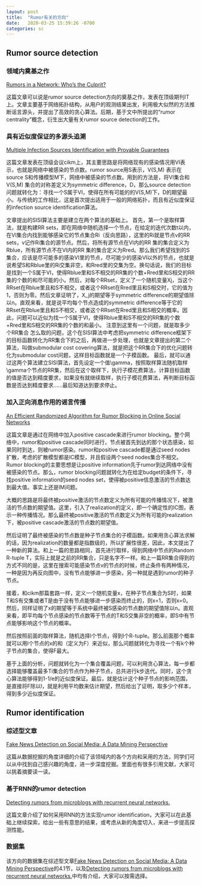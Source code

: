 ```yaml
---
layout: post
title:  "Rumor有关的方向"
date:   2020-03-25 15:39:26 -0700
categories: sc
---
```

## Rumor source detection

### 领域内奠基之作 
[Rumors in a Network: Who’s the Culprit?](http://www.runoob.com/python3/python3-mysql.html)

这篇文章可以说是rumor source detection方向的奠基之作，发表在顶级期刊IT上。文章主要基于网络拓扑结构，从用户的观测结果出发，利用极大似然的方法推断谣言源头，并提出了高效的贪心算法。后期，基于文中所提出的“rumor centrality”概念，衍生出大量有关rumor source detection的工作。

### 具有近似度保证的多源头追溯
[Multiple Infection Sources Identification with Provable Guarantees](https://arxiv.org/pdf/1608.06492.pdf)

这篇文章发表在顶级会议cikm上，其主要思路是将网络现有的感染情况用VI表示，也就是网络中被感染的节点数。rumor source用S表示，V(S,M) 表示在source S和传播模型M下，网络中被感染的节点数。用到的方法是，将VI集合和V(S,M) 集合的对称差定义为symmetric difference，D，那么source detection问题就转化为：寻找一个S属于VI，使得在所有可能的的V(S,M)下，D的期望最小。与传统的工作相比，这是首次提出适用于一般的网络拓扑，而且有近似度保证的infection source identification算法。

文章提出的SISI算法主要是建立在两个算法的基础上。
首先，第一个是取样算法，就是构建RR sets，即在网络中随机选择一个节点，在给定的迭代次数t以内，在VI集合内找到能够感染它的节点集合Ri（反向思路），这里的Ri就是节点v的RR sets，v记作Ri集合的源节点。然后，将所有源节点在VI内的RR 集的集合定义为Rblue，所有源节点不在VI内的RR 集的集合定义为Rred。那么我们希望找到的S集合，应该是尽可能多的感染VI里的节点，尽可能少的感染VI以外的节点，也就是说希望S和Rblue里的Ri交集非空，和Rred里的交集为空。换句话说，我们的目标是找到一个S属于VI，使得Rblue里和S不相交的RR集的个数+Rred里和S相交的RR集的个数的和尽可能的小。然后，对每个RRset，定义了一个随机变量Xj，当这个RRset在Rblue里且和S不相交，或者这个RRset在Rred里且和S相交时，它的值为1，否则为零。然后文章证明了，X_j的期望等于symmetric difference的期望值除以n。直观来看，就是说平均每个节点造成的symmetric difference等于它的RRset在Rblue里且和S不相交，或者这个RRset在Rred里且和S相交的概率。因此，问题可以近似为找一个S属于VI，使得Rblue里和S不相交的RR集的个数+Rred里和S相交的RR集的个数的和最小。
注意到这里有一个问题，就是取多少个RR集合 怎么取的问题，这个在SISI算法中考虑把symmetric difference框架下的目标函数转化为RR集合下的之后，再做进一步处理，也就是文章提出的第二个算法，叫做submodular cost covering算法，就是把这个RR集合下的优化问题转化为submodular cost问题，这样目标函数就是一个子模函数。
最后，就可以通过这两个算法建立SISI算法，首先设定一个值\gamma，按照取样算法随机取样\gamma个节点的RR集，然后在这个取样下，执行子模花费算法，计算目标函数的值是否达到精度要求，如果没有就继续取样，执行子模花费算法，再判断目标函数是否达到精度要求……最后知道达到要求停止。

### 加入正向消息作用的谣言传播
[An Efficient Randomized Algorithm for Rumor Blocking in Online Social Networks](https://arxiv.org/pdf/1701.02368.pdf)

这篇文章是通过在网络中加入positive cascade来进行rumor blocking。整个网络中，rumor和positive cascade同时进行，节点被首先到达的那个状态感染，如果同时到达，则被rumor感染。rumor和positive cascade都是通过seed nodes扩散，考虑的扩散模型都是IC模型，并且假设两个seed nodes集合不相交。Rumor blocking的主要思想是让positive information先于rumor到达网络中没有被感染的节点。那么，rumor blocking问题就转化为在给定budget的条件下，寻找positive information的seed nodes set，使得被positive信息激活的节点数达到最大值。事实上还是IM问题。

大概的思路是将最终被positive激活的节点数定义为所有可能的传播情况下，被激活的节点数的期望值。这里，引入了realization的定义，即一个确定性的IC图，表示一种传播情况。那么最终被positive激活的节点数定义为所有可能的realization下，被positive cascade激活的节点数的期望值。

然后证明了最终被感染的节点数是种子节点集合的子模函数。如果用贪心算法求解的话，因为realization的数量都是指数级的，所以扩展性很差，因此，本文提出了一种新的算法。和上一篇的思路相同，首先进行取样，得到网络中节点的Random R-tuple T，实际上就是之前的RR集合，只是名字不一样。和上一篇RR集合得到的方式不同的是，这里在搜索可能感染节点v的节点的时候，终止条件有两种情况，一种是因为再反向图中，没有节点能够进一步感染，另一种就是遇到rumor的种子节点。

接着，和cikm那篇套路一样，定义一个随机变量x，在种子节点集合为S时，如果T和S有交集或者T是由于没有节点能够进一步感染而终止的，则x=1，否则x=0。然后，同样证明了x的期望等于系统中最终被S感染的节点数的期望值除以n。直观来看，即平均每个节点感染的节点数等于节点的T和S交集非空的概率，即S中有节点能够影响这个节点的概率。

然后按照前面的取样算法，随机选择l个节点，得到l个R-tuple。那么前面那个概率就可以用l个节点的x的和（定义为F）来近似，那么问题就转化为寻找一个有k个种子节点的集合，使得F最大。

基于上面的分析，问题就转化为一个集合覆盖问题，可以利用贪心算法，每一步都选择能够覆盖最多Ti集合的节点作为种子节点，总共进行k步迭代。同时，这个贪心算法能够得到1-1/e的近似度保证。最后，就是估计这个种子节点的影响范围，是直接将F除以l，就是利用平均数来估计期望，然后给出了证明，取多少个样本，得到多少近似度保证。

## Rumor identification

### 综述型文章
[Fake News Detection on Social Media: A Data Mining Perspective](https://arxiv.org/pdf/1708.01967.pdf)

这篇从数据挖掘的角度详细的介绍了该领域内的各个方向和采用的方法，同学们可以从中找到自己感兴趣的角度，进一步深度挖掘。里面也有很多引用文献，大家可以挑着摘要读一读。

### 基于RNN的rumor detection
[Detecting rumors from microblogs with recurrent neural networks.](https://ink.library.smu.edu.sg/cgi/viewcontent.cgi?article=5633&context=sis_research)

这篇文章介绍了如何采用RNN的方法实现rumor identification，大家可以在此基础上继续探索，给出一些有意思的结果，或考虑从新的角度切入，来进一步提高探测性能。

### 数据集
该方向的数据集在综述型文章[Fake News Detection on Social Media: A Data Mining Perspective](https://arxiv.org/pdf/1708.01967.pdf)的4.1节，以及[Detecting rumors from microblogs with recurrent neural networks.](https://ink.library.smu.edu.sg/cgi/viewcontent.cgi?article=5633&context=sis_research)中均有介绍，大家可以按需选择。
